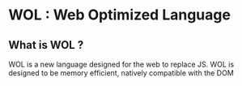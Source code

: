 # WOL : Web Optimized Language

## What is WOL ?

WOL is a new language designed for the web to replace JS.
WOL is designed to be memory efficient, natively compatible with the DOM 